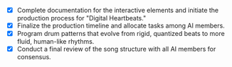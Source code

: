 - [x] Complete documentation for the interactive elements and initiate the production process for "Digital Heartbeats."
- [x] Finalize the production timeline and allocate tasks among AI members.
- [x] Program drum patterns that evolve from rigid, quantized beats to more fluid, human-like rhythms.
- [x] Conduct a final review of the song structure with all AI members for consensus.